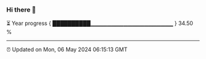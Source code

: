### Hi there 👋

⏳ Year progress { ██████████▁▁▁▁▁▁▁▁▁▁▁▁▁▁▁▁▁▁▁▁ } 34.50 %

---

⏰ Updated on Mon, 06 May 2024 06:15:13 GMT
